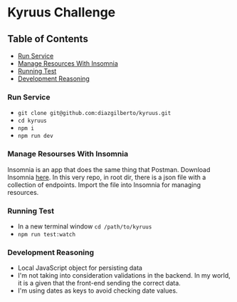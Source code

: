 # Kyruus Challenge

## Table of Contents

- [Run Service](#run-service)
- [Manage Resources With Insomnia](#manage-resourses-with-insomnia)
- [Running Test](#running-test)
- [Development Reasoning](#development-reasoning)

### Run Service

- `git clone git@github.com:diazgilberto/kyruus.git`
- `cd kyruus`
- `npm i`
- `npm run dev`

### Manage Resourses With Insomnia

Insomnia is an app that does the same thing that Postman. Download Insomnia [here](https://insomnia.rest/). In this very repo, in root dir, there is a json file with a collection of endpoints. Import the file into Insomnia for managing resources.

### Running Test

- In a new terminal window `cd /path/to/kyruus`
- `npm run test:watch`

### Development Reasoning

- Local JavaScript object for persisting data
- I'm not taking into consideration validations in the backend. In my world, it is a given that the front-end sending the correct data.
- I'm using dates as keys to avoid checking date values.
